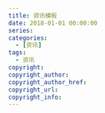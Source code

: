 ```yaml
---
title: 资讯模板
date: 2018-01-01 00:00:00
series: 
categories:
  - [资讯]
tags:
  - 资讯
copyright:
copyright_author:
copyright_author_href:
copyright_url:
copyright_info:
---
```

